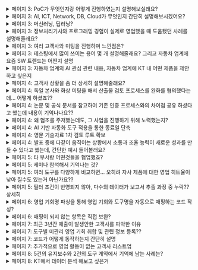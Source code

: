 <details markdown = "1">
<summary>페이지 3: PoC가 무엇인지랑 어떻게 진행하였는지 설명해보실래요?</summary>
PoC(Proof of Concept)는 솔루션의 기능과 효용성을 실제 환경에서 검증해 보여주는 것입니다. <br>
PoC의 경우 도구 지원실에서 지원을 가는 시간이 오래걸려, 제가 그전에 간단하게 도구 사용법을 보여드리고자 시연을 진행하였습니다.<br>
</details>

<details markdown = "1">
<summary>페이지 3: AI, ICT, Network, DB, Cloud가 무엇인지 간단히 설명해보시겠어요?</summary>
AI는 컴퓨터가 인간과 유사한 문제 해결 능력을 갖출 수 있도록 하는 기술을 뜻합니다.<br>
ICT는 정보 기술(IT)과 통신 기술(CT)를 결합하여 데이터를 생성,전송,활용 하는 전반적인 기술을 뜻합니다.<br>
Network는 여러 장비나 시스템이 데이터를 주고받을 수 있게 연결하는 기술을 뜻하고, DB는 데이터를 구조화하여 저장하고 관리하는 시스템을 뜻합니다.<br>
Cloud는 인터넷을 통해 서버나 스토리지와 같은 컴퓨팅 자원등을 필요한 만큼 빌려쓸 수 있는 기술을 뜻합니다.<br>
<br>
AICT : ICT(정보 통신 기술) + AI<br>
</details>

<details markdown = "1">
<summary>페이지 3: 머신러닝, 딥러닝?</summary>
머신러닝은 컴퓨터가 명시적인 프로그래밍 없이, 데이터를 통해 패턴(수작업으로 특징 추출)을 학습하여 예측 또는 분류를 진행하는 것<br>
딥러닝은 머신러닝의 하위분야로, 데이터로부터 직접 특성을 추출하여 예측하거나 분류하는 기술 
</details>

<details markdown = "1">
<summary>페이지 3: 정보처리기사와 프로그래밍 경험이 실제로 영업했을 때 도움됐던 사례를 설명해줄래요?</summary>
고객분들께서 국제 표준 기반으로 프로젝트 외주를 맡기시고자 할때, 
정보처리기사에서 배웠던 V 모델이라는 개념이 많이 활용되었던 것 같습니다.<br>
예를들어 고객사분께서 아키텍처 설계까지는 저희가 하고 그 이후 프로세스를 외주를 맡길려한다! 라고 하셨을때<br>
아 그러면 단위 설계랑 구현부터 시스템 시험까지의 견적을 원하시는구나를 바로 캐치할 수 있었던 것 같습니다.<br>
<br>
실제 프로그래밍 경험은 샘플 코드를 기반으로 도구를 시연할때 도움이 많이 되었습니다.<br>
저 혼자 가서 영업 활동을 하더라도, 저에게 이 코드가 왜 표준 상 위반이 되는거죠? 라고 여쭤보셨을 때,<br>
현재 코드의 로직 또는 구조가 이렇기에 위반으로 도구상에서 검출되었다라고 말씀드릴 수 있었습니다.<br>
</details>

<details markdown = "1">
<summary>페이지 3: 여러 고객사와 미팅을 진행하며 느낀점은?</summary>
제가 여러 고객사와 미팅을 진행하면서 가장 크게 느낀점은 고객마다 니즈와 의사결정 구조가 전혀 다르다는 것이였습니다.<br>
어떤 고객은 기술 세부사항에 집중하는 반면, 또 다른 고객은 납품일정과 비용과 같은 현실적인 측면에 큰 관심을 보이셨습니다.<br>
그래서 단순히 제품 기능을 설명하는 것을 넘어, 고객분께서 담당하는 하드웨어, 포지션, 직무에 따라 대사를 바구고 관점이 맞추는 소통을 느꼈습니다.<br>
<br>
그리고 고객의 말 이면에 숨어있는 Pain Point나 니즈를 파악하려는 태도가 필요하다는 것을 체감했던 같습니다.<br>
<br>
ex) 이런 검증을 하려고 도구를 검토중 -> 요청하신 도구보단 다른 제품이 적합할때 소개 흐름을 자연스럽게 전환<br>
해외 완성차 업체를 대응하려고 사는데 좀 걱정이 되네요 -> 이에 대한 대응 사례를 정리해서 달라<br>
</details>

<details markdown = "1">
<summary>페이지 3: 테스팅에서 많이 쓰이는 용어 몇 개 설명해줄래요? 그리고 자동차 업계에 요즘 SW 트렌드는 어떤지 설명</summary>
정적분석과 동적분석에 대해 설명드리겠습니다.<br>
정적분석은 코드를 실제로 실행하지 않고 소스코드 자체를 분석해 런타임 에러, 코딩 규칙검사, 품질 메트릭을 검출하는 것 <br>
동적 분석은 코드를 실제로 실행시키면서 런타임 환경에서의 오류(메모리릭, 버퍼오버플로우)를 탐지하는 것<br>
단위 테스트는 개별 모듈이 정확히 동작하는지 확인하는 것이고, 통합 테스트는 모듈 간에 결합 시 정상적으로 작동하는지 확인하는 과정<br>
<br>
자동차 업계에 가장 화두는 SDV(Software Defined Vehicle) 입니다.<br>
SDV란 기존 하드웨어 중심이였던 자동차를 소프트웨어 개념으로 다룬 용어입니다.<br>
이를 통해 차량의 전반적인 성능 자체를 OTA(On the air)를 통해 업데이트하며, 고객 만족을 높일 수 있고, 기존처럼 수십 개 ECU를 두눈것이 아닌, 하나의 중앙 소프트웨어 모듈로 통합함으로서 SW 관련 비용을 절감하여 합리적인 가격에 고객들께 제공.
</details>

<details markdown = "1">
<summary>페이지 3: 자동차 업계의 AI 관심 관련 내용, 자동차 업계에 KT 내 어떤 제품을 제안하고 싶은지</summary>
우선 자율주행에 AI를 접목하려는 노력이 보였던 것 같습니다. AI 기반 컴퓨터 비전이나 딥러닝을 이용하여 라이다 센서 데이터를 실시간으로 분석하고, 차량이 스스로 판단제어를 할 수 있도록 노력하는 것 같습니다.<br>
그리고 생산 현장에서 수집되는 데이터 기반으로 불량이나 설비고장 예측을 수행해 라인 최적화에도 활용하고 있습니다.<br>
<br>
저는 KT 제품 중 HPC(클라우드 기반 고성능 컴퓨팅) 기반의 엔지니어링 플랫폼 서비스를 제안하고 싶습니다.<br>
최근 자동차 업계에서는 디지털 트윈을 기반으로 시뮬레이션을 진행하거나, 자율주행 데이터를 분석, 전장 부품의 가상 테스트를 위해 고성능 컴퓨팅 자원에 대한 수요가 늘어나고 있습니다.<br>
중견급 부품사나 연구 조직은 온프레미스 방식의 고사양 서버를 자체 구축하기엔 비용과 관리 부담이 큽니다.<br>
해당 기업들을 대상으로 유연한 클라우드 리소스를 제공하고, 엔드투엔드 연결로 보안성을 제공하는 엔지니어링 플랫폼 서비스를 제안해보고 싶습니다.<br>
</details>

<details markdown = "1">
<summary>페이지 4: 고객사 상황을 좀 더 상세히 설명해줄래요?</summary>
고객사는 독일에 본사를 둔 자동차 부품사였고, 한국 완성차 업체를 대상으로 한 사업 입찰에 참여하는 상황입니다.<br>
이때 고객사는 하드웨어 자체적으로는 경험이 풍부했지만, 한국 완성차 업체를 대상으로한 SW 경험이 없어 저희 쪽에 턴키 방식으로 외주를 맡긴하는 형태로 제안하고 있는 상황이였습니다.<br>
이를 위해 독일 본사와 한국 완성차 업체 모두에게 기술력 자료와 산출물 샘플을 전달해야했지만 몇가지 어려움이 있었습니다/<br>
우선 일반적으로 당사에서는 ASPICE라는 국제 프로세스의 CL1 수준까지 대응해보았지만, 이 프로젝트는 CL2 수준에 대응이 필요했습니다.<br>
또한 용역을 마친 후 완성차 업체의 검토외에도, 독일 고객사 내부의 이중적이고 까다로운 태도를 별도로 통과해야 했습니다.<br>
<br>
이러한 까다로운 상황에 걱정한 실무부서는 여러 이유를 바탕으로 협조를 주저하셨던 상황입니다.</br>  
</details>

<details markdown = "1">
<summary>페이지 4: 독일 본사와 화상 미팅을 해서 산출물 검토 프로세스를 완화를 협의했다는데... 어떻게 하셨죠??</summary>
기존에 다른 고객사에 제공했던 산출물 포맷을, 보안 이슈가 없는 범위 내에서 사전 공유한 후, 미팅을 진행하였습니다.<br>
미팅에서는 독일 본사에서 요청한 4개 항목 중 '추적성' 외에는, 저희가 기존에 수행하던 방식으로도 실효성을 확보할 수 있다는 점을 강조했고, 이 부분에 대해 상호 합의하여 검토 항목을 조정할 수 있었습니다.
</details>

<details markdown = "1">
<summary>페이지 4: 논문 및 공식 문서를 참고하여 기존 인증 프로세스와의 차이점 공유 하셨다고 했는데 내용이 기억나나요??</summary>
저희가 기존에 사업을 진행해봤던 레벨은 ASPICE CL1 기준이였습니다. 이는 보통 프로세스를 수행하엿는가? 여부에 초점을 두었다면 그 다음 레벨은 CL2의 경우 수행여부 뿐만 아니라, 프로세스 관리 체계를 확실히 구축해야 한다는 점에서 차이.
</details>

<details markdown = "1">
<summary>페이지 4: 왜 협조를 주저했는데도, 그 사업을 진행하기 위해 노력했는지?</summary>
저는 이 사업이 단순히 한 건의 프로젝트가 아니라 전략적으로 중요한 기회라고 판단했습니다.<br>
2021년 이후로 당사는 독일 고객사와의 계약 이력이 전무했고,
대부분 국내 OEM 중심의 내수 시장에 집중해왔기 때문에,
장기적으로 기업이 성장하고 외형을 키우기 위해서는 해외 고객사 기반을 확장할 필요가 있다고 생각했습니다.<br>
특히 독일 본사와 기술적인 신뢰를 확보해놓는다면,
비록 이번 사업은 수주에 실패하더라도 후속 기회로 이어질 수 있다고 판단해,
힘들더라도 내부를 설득하고 직접 대응하며 끝까지 추진했습니다.<br>  
</details>

<details markdown = "1">
<summary>페이지 4: AI 기반 자동화 도구 적용을 통한 종료일 단축</summary>
검증 쪽 한 부서에서는 현재 진행하고 있는 사업의 종료일보다 해당 사업 착수일이 더 빠른 상황이였습니다.<br>
이때 기존 사업 종료일을 앞 당기기 위해 타 부서에서 내부적으로 개발하여 사용 중인 AI 기반 자동화 도구 협조를 통해 종료일을 단축시킬 수 있었습니다.<br>
</details>

<details markdown = "1">
<summary>페이지 4: 영문 기술자료 1차 검토 루트 확보</summary>
당시 독일 본사에 계신 한국인 개발자 두 분께서 저희가 작성한 영문 기술 자료의 용어와 표현이 기술적으로 정확한지 1차로 검토해주실 수 있는 상황이었습니다.
덕분에 내부 커뮤니케이션 부담을 줄이고, 보다 신뢰도 높은 자료로 전달할 수 있었습니다.
</details>

<details markdown = "1">
<summary>페이지 4: 발표 중에 다같이 움직이는 상황에서 소통과 조율 능력이 새로운 성과를 만들 수 있다고 했는데, 간단한 예시 들어볼래요?</summary>
예를들어 통합 솔루션이 아닌, 여러 부서에서 담당하는 개별 솔루션을 합쳐서 제안 드린다고 했을 때<br>
각 조직에 정리된 자료와 기대효과를 전달하고, 일정이나 기술 우려가 있는 부서에는 사전 테스트나 PoC 진행으로 부담을 낮추는 방식으로 설득할 수 있을 것 같습니다.<br>
말씀드린 방식으로 협업을 이끌어낸다면 단순 패키지 제안이 아닌 고객 맞춤형 통합 솔루션을 제공드려 차별화된 경쟁력을 만들 수 있을것 같습니다.<br>
</details>

<details markdown = "1">
<summary>페이지 5: 타 부서랑 어떤것들을 협업했죠?</summary>
전략기획실과는 자료 구성과 가독성 개선 관련하여 협업을 진행하였고, 각 도구에 대한 연구소장님들과 기술적인 내용의 정확성 검토를 요청 드리고자 회의를 진행하였었습니다.<br>
마지막으로 법무팀과는 외부 공유 가능 여부 및 법적 리스크 검토를 요청드리고자 회의를 진행했었습니다.<br>
</details>

<details markdown = "1">
<summary>페이지 5: 세미나 참석해서 기억나는 것?</summary>
동적 시험을 진행할때 AI를 기반으로 테스트케이스를 자동으로 생성하는 세션이 기억에 남았었습니다.<br>
단순한 제품 소개가 아니라, 어떻게 고객이 기존 테스트 비용과 시간을 절감했는지 정량적으로 제시했던 점에서 인상깊었습니다.<br>
- Dspace, 파수, Vector라는 기업, qnx 블랙베리<br>
</details>

<details markdown = "1">
<summary>페이지 5: 여러 도구를 다양하게 비교하면... 오히려 자사 제품에 대한 영업 히트율이 낮아 질수도 있는거 아닌가요?? </summary>
네, 말씀하신 우려도 충분히 공감합니다.
제가 생각하는 세일즈는 객관적인 비교 자료를 기반으로, 고객의 니즈에 맞는 방향을 함께 고민하는 것이 오히려 신뢰를 쌓고 장기적인 관계를 만드는 길이라고 생각합니다.
<br>
실제로도 “우리 상황에서는 외산 제품보다 당사 솔루션이 더 적합하겠네요”라는 고객의 반응을 끌어내며, 오히려 저희 제품의 강점을 명확히 부각시킬 수 있었고, 이후 다른 도구나 기술용역 사업으로도 연결된 경험이 있습니다.
<br>
그리고 솔직히 말씀드리면, 고객의 실제 사용 환경 및 니즈를 먼저 파악한 뒤 불필요한 기능이지만 당사가 조금 불리한 항목인 경우,그 기능은 비교표에서 제외하고 전달드리기도 했습니다.
<br>
</details>


<details markdown = "1">
<summary>페이지 5: 필터 조건이 반영되지 않아, 다수의 데이터가 보고서 추출 과정 중 누락?? 상세히 </summary>
세일즈포스에서 도구 영업 기회를 추출할때는 '도구명'이나 '제품, 계약 관련 항목의 입력값을" 기준으로 필터링을 합니다.<br>
그런데 2018년 이전에 등록된 도구 영업 기회의 경우, 이 두가지 항목이 모두 누락되어 있어 필터 조건을 충족하지 못했고, 그로 인해 보고서 추출 시 해당 영업 기회가 포함되지 않는 문제가 있었습니다.<br>
저는 이 누락된 데이터를 식별하고 보완하기 위해 해당 프로젝트를 기획하고 진행하게 되었습니다.<br>
<br>
</details>

<details markdown = "1">
<summary>페이지 6: 영업 기회명 파싱을 통해 영업 기회와 도구명을 자동으로 매핑하는 코드 작성?</summary>
도구명이 A라고 가정했을 때, 과거의 영업 기회명에는 A라는 명칭이 아닌 도구의 사용 목적이나 대응 가능한 국제 표준이 기재된 경우가 많았습니다.
이로 인해 도구명을 기준으로 데이터를 조회할 경우 누락되는 사례가 자주 발생했습니다.
그래서 저는 영업 기회명을 파싱하고, 텍스트 유사도를 기반으로 도구명을 자동 매핑해 "도구명_유지보수" 또는 "도구명_구매" 형식으로 통일하는 코드를 작성해 일관되게 정리하였습니다.
</details>

<details markdown = "1">
<summary>페이지 6: 매핑이 되지 않는 항목은 직접 보완?</summary>
예를 한가지 설명드리자면, 자동차에는 ISO 26262라는 표준이 있고, 이를 대응하기 위해서는 다양한 도구들이 필요합니다.<br>
하지만 영업기회명에 "ISO 26262 대응을 위한 도구 구매"라고 적혀있는 경우, 해당 영업기회가 어떤 도구를 구입한것인지, 코드상으로 분류가 어려웠습니다.<br>
그래서 그 당시 담당했던 영업사원에게 어떤 도구를 판매하였는지 질문하고 반영하는 과정을 거치게 되었습니다.<br>
</details>

<details markdown = "1">
<summary>페이지 7: 최근 3년간 매출이 발생안한 고객사를 파악한 이유</summary>
예를 한가지 설명드리자면, 자동차에는 ISO 26262라는 표준이 있고, 이를 대응하기 위해서는 다양한 도구들이 필요합니다.<br>
하지만 영업기회명에 "ISO 26262 대응을 위한 도구 구매"라고 적혀있는 경우, 해당 영업기회가 어떤 도구를 구입한것인지, 코드상으로 분류가 어려웠습니다.<br>
그래서 그 당시 담당했던 영업사원에게 어떤 도구를 판매하였는지 질문하고 반영하는 과정을 거치게 되었습니다.<br>
</details>

<details markdown = "1">
<summary>페이지 7: 도구별 미관리 영업 기회 취합 및 관련 정보 등록??</summary>
여기서 미관리 영업 기회 취합한 후, 추후 데이터 추출이 가능하도록 영업 기회명과 제품 분류 및 계약과 관련된 값을 일괄적으로 변경한 것입니다.  
</details>

<details markdown = "1">
<summary>페이지 7: 코드가 어떻게 동작하는지 간단히 설명</summary>
먼저, 저희 회사는 도구뿐만 아니라 외주 SW 개발, 3자 검증, 컨설팅 등 다양한 사업을 병행하고 있습니다.<br>
그런데 도구 관련 영업기회만 선별하려면, 영업기회명에 적힌 사업 유형을 기준으로 분류해야 했습니다.<br>
<br>
그래서 첫 번째 단계는, 영업기회명에 ‘외주’, ‘컨설팅’, ‘검증’ 등 도구 외 사업을 나타내는 키워드가 포함된 경우는 제외하는 방식으로 코드를 작성했습니다.<br>
<br>
두 번째 단계는, 남은 영업기회들을 코드가 한 줄씩 읽으면서, 해당 내용이 어떤 도구를 의미하고, 어떤 계약인지를(예: 유지보수, 구매) 담고 있는지 분석합니다. <br>
예를 들어 "정적 분석 유지보수"처럼 도구명이 직접 적혀 있진 않아도, 해당 도구의 기능과 계약 종류가 파악되면 자동으로 "도구명_유지보수" 형식으로 영업기회명을 변경하게 됩니다.<br>
<br>
마지막으로 이렇게 매핑된 결과를 엑셀 파일로 다시 출력해서, 세일즈포스에 일괄 반영할 수 있도록 했습니다.
</details>

<details markdown = "1">
<summary>페이지 7: 추가적으로 영업 활동이 없는 고객사 리스트업</summary>
해당 프로젝트를 진행하던 중, 미관리된 영업 기회를 보유한 고객사가 현재까지도 영업이 이어지고 있는지 의문이 들었습니다.
그래서 추가적으로 최근 3년간 매출이 발생하지 않은 고객사가 있는지 확인했고, 이를 기반으로 영업 활동이 중단된 고객사를 리스트업해 타겟팅 대상으로 새롭게 정리해보게 되었습니다.
</details>

<details markdown="1">
<summary>페이지 8: 5건의 유지보수와 2건의 도구 계약에서 기억에 남는 사례는?</summary>

<strong>🟦 유지보수 계약 사례</strong>  
2017년 내부 횡령 사건으로 인해 해당 연도에는 비용 집행이 전면 중단되어 유지보수 계약이 체결되지 않았고, 이후로도 별도 계약 없이 도구를 꾸준히 사용해오던 고객사였습니다.  <br>
그럼에도 불구하고 도구는 계속 사용 중인 상황을 파악하여 저는 해당 고객사에 **사용 중인 버전 이후 릴리즈된 기능**을 정리해 전달드렸습니다. <br> 
특히, 고객이 사용하는 Jenkins라는 CI/CD 툴과 연동해 테스트 결과를 관리할 수 있는 기능이 큰 관심을 끌었습니다. 결국 해당 기능이 고객의 업무 방식에 적합하다고 판단되어, **유지보수 계약으로 이어진 사례**입니다.

<br>
<strong>🟧 도구 신규 계약 사례</strong>  
한 고객사는 **자원 사용량 검증**이라는 항목을 대응하기 위해 외산 도구 도입을 검토 중이었습니다.  
하지만 외산 도구의 가격이 너무 높아 내부적으로 부담이 크던 상황이었고,  
이때 저는 **50% 이상 저렴한 당사 도구**를 제안드렸습니다.  
외산 도구는 글로벌 OEM 대응까지 가능하지만, 당사 도구는 **국내 OEM에만 최적화된 제품**이었습니다.  
다행히 향후 몇년간 고객분께서는 국내 OEM만을 대상으로 한 사업을 수행 중이었고,  
**비용 효율성과 실제 용도 적합성**을 고려해 당사 도구로 최종 계약이 성사되었습니다.
</details>

<details markdown = "1">
<summary>페이지 8: KT에서 데이터 분석 해보고 싶은거</summary>
기회가 된다면 솔루션 관심도와 실제 계약 전환의 상관관계를 한번 보고 싶다.<br>
예를들어 과거 AICC나 페이퍼리스에 관심을 보였던 고객들 중 실제 게약까지 이어진 고객과 그렇지 못한 고객을 나눠서<br>
미팅 횟수, 업종, 고객사 규모 등의 요소와 어떤 상관관계가 있는지 분석하면 앞으로 영업이나 제안 리소스를 어디에 더 집중할지 전력적인 방향을 수립하는데 참고가 될것 같다.<br>
<br>
제가 필드에서 느끼기에, 중견급 자동차 부품사나 연구 조직은 온프레미스 방식의 고성능 서버를 구축하는 데 비용·인력 측면에서 부담을 크게 느끼고 있고<br>
최근에는 시뮬레이션 데이터(실차 테스트는 돈이 많이 듬)를 클라우드 기반으로 관리하거나 분석하는 방식으로 전환하는 것에 관심이 있었던 것으로 기억합니다.<br>
KT의 cloudflex 플랫폼이 니즈에 적합할 것 같아, 과거 자동차 도메인 고객사의 영업 이력을 확인<br> 후 맞춤형으로 다시 제안드리거나, 제안 드리지 않은 고객을 대상으로 미팅을 진행해보고 싶다.<br> 
</details>

























